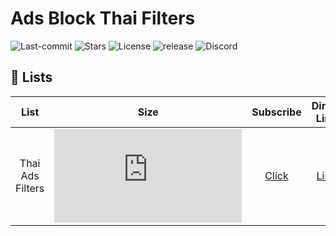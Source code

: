 # Ads Block Thai Filters
![Last-commit](https://img.shields.io/github/last-commit/F1rstStr0ke/AdBlock-Thai-Filters?style=flat-square)
![Stars](https://img.shields.io/github/stars/F1rstStr0ke/AdBlock-Thai-Filters?style=flat-square)
![License](https://img.shields.io/github/license/F1rstStr0ke/AdBlock-Thai-Filters?style=flat-square)
![release](https://img.shields.io/github/v/release/F1rstStr0ke/AdBlock-Thai-Filters?include_prereleases&style=flat-square)
![Discord](https://img.shields.io/discord/603204612035444768?label=Discord&style=flat-square)

## :page_facing_up: Lists
List | Size | Subscribe | Direct Link | Downloads
|:---------:|:-------:|:-------:|:--------:|:---------:|
Thai Ads Filters | ![][Filter Size] | [Click][Filter Subscribe] | [Link][Direct] | ![Downloads][Download]

[Filter Subscribe]: https://subscribe.adblockplus.org/?location=https://raw.githubusercontent.com/F1rstStr0ke/adblock-thai-filters/master/filterlistall.txt&title=AdsBlockThaiFilters
[Direct]: https://raw.githubusercontent.com/F1rstStr0ke/AdBlock-Thai-Filters/master/filterlistall.txt
[Filter Size]: https://img.shields.io/github/size/F1rstStr0ke/AdBlock-Thai-Filters/filterlistall.txt?style=flat-square
[Download]: https://img.shields.io/github/downloads/F1rstStr0ke/AdBlock-Thai-Filters/5.3.2021.01/total?style=flat-square
